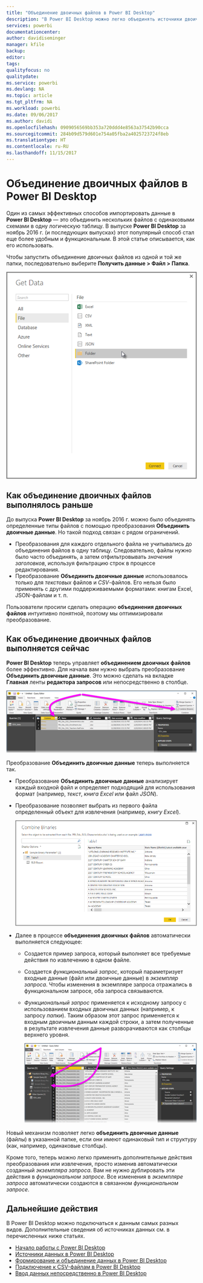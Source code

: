 ```yaml
---
title: "Объединение двоичных файлов в Power BI Desktop"
description: "В Power BI Desktop можно легко объединять источники двоичных данных."
services: powerbi
documentationcenter: 
author: davidiseminger
manager: kfile
backup: 
editor: 
tags: 
qualityfocus: no
qualitydate: 
ms.service: powerbi
ms.devlang: NA
ms.topic: article
ms.tgt_pltfrm: NA
ms.workload: powerbi
ms.date: 09/06/2017
ms.author: davidi
ms.openlocfilehash: 0909056569bb353a720ddd4e8563a37542b90cca
ms.sourcegitcommit: 284b09d579d601e754a05fba2a4025723724f8eb
ms.translationtype: HT
ms.contentlocale: ru-RU
ms.lasthandoff: 11/15/2017
---
```

# <a name="combine-binaries-in-power-bi-desktop"></a>Объединение двоичных файлов в Power BI Desktop
Один из самых эффективных способов импортировать данные в **Power BI Desktop** — это объединить нескольких файлов с одинаковыми схемами в одну логическую таблицу. В выпуске **Power BI Desktop** за ноябрь 2016 г. (и последующих выпусках) этот популярный способ стал еще более удобным и функциональным. В этой статье описывается, как его использовать.

Чтобы запустить объединение двоичных файлов из одной и той же папки, последовательно выберите **Получить данные > Файл > Папка**.

![](media/desktop-combine-binaries/combine-binaries_1.png)

## <a name="previous-combine-binaries-behavior"></a>Как объединение двоичных файлов выполнялось раньше
До выпуска **Power BI Desktop** за ноябрь 2016 г. можно было объединять определенные типы файлов с помощью преобразования **Объединить двоичные данные**. Но такой подход связан с рядом ограничений.

* Преобразования для каждого отдельного файла не учитывались до объединения файлов в одну таблицу. Следовательно, файлы нужно было часто объединять, а затем отфильтровывать *значения заголовков*, используя фильтрацию строк в процессе редактирования.
* Преобразование **Объединить двоичные данные** использовалось только для *текстовых* файлов и *CSV*-файлов. Его нельзя было применять с другими поддерживаемыми форматами: книгам Excel, JSON-файлам и т. п.

Пользователи просили сделать операцию **объединения двоичных файлов** интуитивно понятной, поэтому мы оптимизировали преобразование.

## <a name="current-combine-binaries-behavior"></a>Как объединение двоичных файлов выполняется сейчас
**Power BI Desktop** теперь управляет **объединением двоичных файлов** более эффективно. Для начала вам нужно выбрать преобразование **Объединить двоичные данные**. Это можно сделать на вкладке **Главная** ленты **редактора запросов** или непосредственно в столбце.

![](media/desktop-combine-binaries/combine-binaries_2a.png)

Преобразование **Объединить двоичные данные** теперь выполняется так.

* Преобразование **Объединить двоичные данные** анализирует каждый входной файл и определяет подходящий для использования формат (например, *текст*, *книга Excel* или файл *JSON*).
* Преобразование позволяет выбрать из первого файла определенный объект для извлечения (например, *книгу Excel*).
  
  ![](media/desktop-combine-binaries/combine-binaries_3.png)
* Далее в процессе **объединения двоичных файлов** автоматически выполняется следующее:
  
  * Создается пример запроса, который выполняет все требуемые действия по извлечению в одном файле.
  * Создается *функциональный запрос*, который параметризует входные данные (файл или двоичные данные) в *экземпляр запроса*. Чтобы изменения в экземпляре запроса отражались в функциональном запросе, оба запроса связываются.
  * *Функциональный запрос* применяется к исходному запросу с использованием входных двоичных данных (например, к запросу *папки*). Таким образом этот запрос применяется к входным двоичным данным каждой строки, а затем полученные в результате извлечения данные разворачиваются как столбцы верхнего уровня.
    
    ![](media/desktop-combine-binaries/combine-binaries_4.png)

Новый механизм позволяет легко **объединить двоичные данные** (файлы) в указанной папке, если они имеют одинаковый тип и структуру (как, например, одинаковые столбцы).

Кроме того, теперь можно легко применить дополнительные действия преобразования или извлечения, просто изменив автоматически созданный *экземпляра запроса*. Вам не нужно дублировать эти действия в *функциональном запросе*. Все изменения в *экземпляре запроса* автоматически создаются в связанном *функциональном запросе*.

## <a name="next-steps"></a>Дальнейшие действия
В Power BI Desktop можно подключаться к данным самых разных видов. Дополнительные сведения об источниках данных см. в перечисленных ниже статьях.

* [Начало работы с Power BI Desktop](desktop-getting-started.md)
* [Источники данных в Power BI Desktop](desktop-data-sources.md)
* [Формирование и объединение данных в Power BI Desktop](desktop-shape-and-combine-data.md)
* [Подключение к CSV-файлам в Power BI Desktop](desktop-connect-csv.md)   
* [Ввод данных непосредственно в Power BI Desktop](desktop-enter-data-directly-into-desktop.md)   


